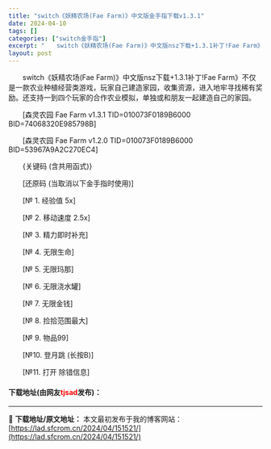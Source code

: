 ```yaml
---
title: "switch《妖精农场(Fae Farm)》中文版金手指下载v1.3.1"
date: 2024-04-10
tags: []
categories: ["switch金手指"]
excerpt: "　　switch《妖精农场(Fae Farm)》中文版nsz下载+1.3.1补丁!Fae Farm》不仅是一款农业种植经营类游戏，玩家自己建造家园，收集资源，进入地牢寻找稀有奖励。还支持一到四个玩家的合作农业模拟，单独或和朋友一起建造自己的家园。 　　[森灵农园 Fae Farm v1.3.1 TI&hellip;"
layout: post
---
```


 <p>　　switch《妖精农场(Fae Farm)》中文版nsz下载+1.3.1补丁!Fae Farm》不仅是一款农业种植经营类游戏，玩家自己建造家园，收集资源，进入地牢寻找稀有奖励。还支持一到四个玩家的合作农业模拟，单独或和朋友一起建造自己的家园。</p> <p>　　[森灵农园 Fae Farm v1.3.1 TID=010073F0189B6000 BID=74068320E985798B]</p> <p>　　[森灵农园 Fae Farm v1.2.0 TID=010073F0189B6000 BID=53967A9A2C270EC4]</p> <p>　　{关键码 (含共用函式)}</p> <p>　　[还原码 (当取消以下金手指时使用)]</p> <p>　　[№ 1. 经验值 5x]</p> <p>　　[№ 2. 移动速度 2.5x]</p> <p>　　[№ 3. 精力即时补充]</p> <p>　　[№ 4. 无限生命]</p> <p>　　[№ 5. 无限玛那]</p> <p>　　[№ 6. 无限浇水罐]</p> <p>　　[№ 7. 无限金钱]</p> <p>　　[№ 8. 捡拾范围最大]</p> <p>　　[№ 9. 物品99]</p> <p>　　[№10. 登月跳 (长按B)]</p> <p>　　[№11. 打开 除错信息]</p> <p><h4>下载地址(由网友<font color="red">tjsad</font>发布)：</h4></p> 

---
📖 **下载地址/原文地址：** 本文最初发布于我的博客网站：[https://lad.sfcrom.cn/2024/04/151521/](https://lad.sfcrom.cn/2024/04/151521/)

